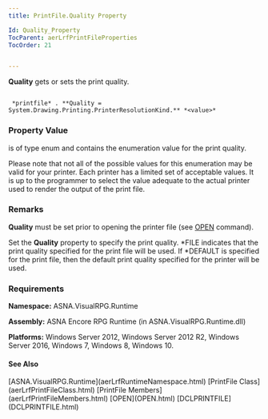 ```yaml
---
title: PrintFile.Quality Property

Id: Quality_Property
TocParent: aerLrfPrintFileProperties
TocOrder: 21


---
```


**Quality** gets or sets the print quality. 

```

 *printfile* . **Quality = System.Drawing.Printing.PrinterResolutionKind.** *<value>* 
```

### Property Value
***<value>*** is of type enum and contains the enumeration value for the print quality. 

Please note that not all of the possible values for this enumeration may be valid for your printer. Each printer has a limited set of acceptable values. It is up to the programmer to select the value adequate to the actual printer used to render the output of the print file. 

### Remarks
**Quality** must be set prior to opening the printer file (see [OPEN](OPEN.html) command). 

Set the **Quality** property to specify the print quality. *FILE indicates that the print quality specified for the print file will be used. If *DEFAULT is specified for the print file, then the default print quality specified for the printer will be used. 

### Requirements
**Namespace:** ASNA.VisualRPG.Runtime 

**Assembly:** ASNA Encore RPG Runtime (in ASNA.VisualRPG.Runtime.dll) 

**Platforms:** Windows Server 2012, Windows Server 2012 R2, Windows Server 2016, Windows 7, Windows 8, Windows 10. 

#### See Also
<p> [ASNA.VisualRPG.Runtime](aerLrfRuntimeNamespace.html)
[PrintFile Class](aerLrfPrintFileClass.html)
[PrintFile Members](aerLrfPrintFileMembers.html)
[OPEN](OPEN.html)
[DCLPRINTFILE](DCLPRINTFILE.html) <br /> 
